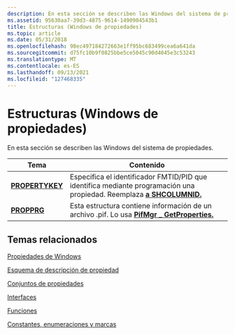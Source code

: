 ```yaml
---
description: En esta sección se describen las Windows del sistema de propiedades.
ms.assetid: 95630aa7-39d3-4875-9614-1490904543b1
title: Estructuras (Windows de propiedades)
ms.topic: article
ms.date: 05/31/2018
ms.openlocfilehash: 98ec497184272663e1ff95bc683499cea6a641da
ms.sourcegitcommit: d75fc10b9f0825bbe5ce5045c90d4045e3c53243
ms.translationtype: MT
ms.contentlocale: es-ES
ms.lasthandoff: 09/13/2021
ms.locfileid: "127468335"
---
```

# <a name="structures-windows-property-system"></a>Estructuras (Windows de propiedades)

En esta sección se describen las Windows del sistema de propiedades.



| Tema                                | Contenido                                                                                                                                    |
|--------------------------------------|---------------------------------------------------------------------------------------------------------------------------------------------|
| [**PROPERTYKEY**](/windows/win32/api/wtypes/ns-wtypes-propertykey) | Especifica el identificador FMTID/PID que identifica mediante programación una propiedad. Reemplaza [**a SHCOLUMNID.**](../shell/objects.md)<br/> |
| [**PROPPRG**](/windows/desktop/api/Shlobj_core/ns-shlobj_core-propprg)           | Esta estructura contiene información de un archivo .pif. Lo usa [**PifMgr \_ GetProperties.**](/windows/desktop/api/Shlobj_core/nf-shlobj_core-pifmgr_getproperties)<br/>       |



 

## <a name="related-topics"></a>Temas relacionados

<dl> <dt>

[Propiedades de Windows](props.md)
</dt> <dt>

[Esquema de descripción de propiedad](property-description-schema.md)
</dt> <dt>

[Conjuntos de propiedades](property-sets.md)
</dt> <dt>

[Interfaces](interfaces.md)
</dt> <dt>

[Funciones](functions.md)
</dt> <dt>

[Constantes, enumeraciones y marcas](constants--enumerations--and-flags.md)
</dt> </dl>

 

 
